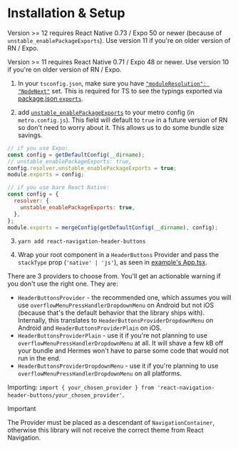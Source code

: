 # Installation & Setup

Version >= 12 requires React Native 0.73 / Expo 50 or newer (because of `unstable_enablePackageExports`). Use version 11 if you're on older version of RN / Expo.

Version >= 11 requires React Native 0.71 / Expo 48 or newer. Use version 10 if you're on older version of RN / Expo.

1. In your `tsconfig.json`, make sure you have [`"moduleResolution": "NodeNext"`](https://www.typescriptlang.org/tsconfig#moduleResolution) set. This is required for TS to see the typings exported via [package.json `exports`](https://reactnative.dev/blog/2023/06/21/package-exports-support).

2. add [`unstable_enablePackageExports`](https://metrobundler.dev/docs/configuration/#unstable_enablepackageexports-experimental) to your metro config (in `metro.config.js`). This field will default to `true` in a future version of RN so don't need to worry about it. This allows us to do some bundle size savings.

```js
// if you use Expo:
const config = getDefaultConfig(__dirname);
// unstable_enablePackageExports: true,
config.resolver.unstable_enablePackageExports = true;
module.exports = config;

// if you use bare React Native:
const config = {
  resolver: {
    unstable_enablePackageExports: true,
  },
};
module.exports = mergeConfig(getDefaultConfig(__dirname), config);
```

3. `yarn add react-navigation-header-buttons`

4. Wrap your root component in a `HeaderButtons` Provider and pass the `stackType` prop (`'native' | 'js'`), as seen in [example's App.tsx](https://github.com/vonovak/react-navigation-header-buttons/blob/master/example/src/App.tsx).

There are 3 providers to choose from. You'll get an actionable warning if you don't use the right one. They are:

- `HeaderButtonsProvider` - the recommended one, which assumes you will use `overflowMenuPressHandlerDropdownMenu` on Android but not iOS (because that's the default behavior that the library ships with). Internally, this translates to `HeaderButtonsProviderDropdownMenu` on Android and `HeaderButtonsProviderPlain` on iOS.
- `HeaderButtonsProviderPlain` - use it if you're not planning to use `overflowMenuPressHandlerDropdownMenu` at all. It will shave a few kB off your bundle and Hermes won't have to parse some code that would not run in the end.
- `HeaderButtonsProviderDropdownMenu` - use it if you're planning to use `overflowMenuPressHandlerDropdownMenu` on all platforms.

Importing: `import { your_chosen_provider } from 'react-navigation-header-buttons/your_chosen_provider'`.

> [!IMPORTANT]
> The Provider must be placed as a descendant of `NavigationContainer`, otherwise this library will not receive the correct theme from React Navigation.
